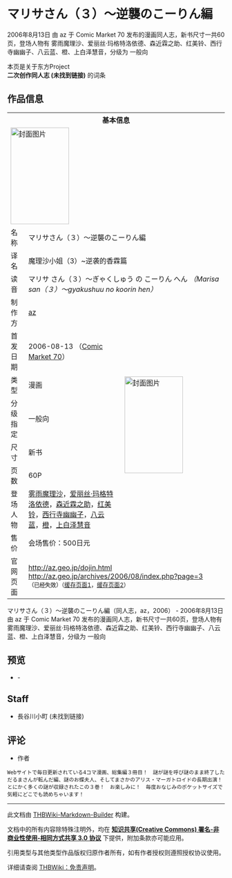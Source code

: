 # マリサさん（３）～逆襲のこーりん編

<!-- source html: G:\repos\THBWiki-Markdown-Builder\THBWikiMarkdown\Temp\main\d\de\ns0%3A%E3%83%9E%E3%83%AA%E3%82%B5%E3%81%95%E3%82%93%EF%BC%88%EF%BC%93%EF%BC%89%EF%BD%9E%E9%80%86%E8%A5%B2%E3%81%AE%E3%81%93%E3%83%BC%E3%82%8A%E3%82%93%E7%B7%A8.html -->

2006年8月13日 由 az 于 Comic Market 70 发布的漫画同人志，新书尺寸一共60页，登场人物有 雾雨魔理沙、爱丽丝·玛格特洛依德、森近霖之助、红美铃、西行寺幽幽子、八云蓝、橙、上白泽慧音，分级为 一般向

本页是关于东方Project  
 **二次创作同人志 (未找到链接)** 的词条

## 作品信息

<table><tbody><tr><th colspan="3">基本信息</th></tr><tr><td class="cover-artwork-mobile" colspan="2"><a href="./文件-マリサさん（３）～逆襲のこーりん編封面.jpg.md" class="image" title="封面图片"><img alt="封面图片" src="https://upload.thwiki.cc/thumb/3/34/%E3%83%9E%E3%83%AA%E3%82%B5%E3%81%95%E3%82%93%EF%BC%88%EF%BC%93%EF%BC%89%EF%BD%9E%E9%80%86%E8%A5%B2%E3%81%AE%E3%81%93%E3%83%BC%E3%82%8A%E3%82%93%E7%B7%A8%E5%B0%81%E9%9D%A2.jpg/135px-%E3%83%9E%E3%83%AA%E3%82%B5%E3%81%95%E3%82%93%EF%BC%88%EF%BC%93%EF%BC%89%EF%BD%9E%E9%80%86%E8%A5%B2%E3%81%AE%E3%81%93%E3%83%BC%E3%82%8A%E3%82%93%E7%B7%A8%E5%B0%81%E9%9D%A2.jpg" decoding="async" loading="lazy" width="135" height="224" srcset="https://upload.thwiki.cc/thumb/3/34/%E3%83%9E%E3%83%AA%E3%82%B5%E3%81%95%E3%82%93%EF%BC%88%EF%BC%93%EF%BC%89%EF%BD%9E%E9%80%86%E8%A5%B2%E3%81%AE%E3%81%93%E3%83%BC%E3%82%8A%E3%82%93%E7%B7%A8%E5%B0%81%E9%9D%A2.jpg/203px-%E3%83%9E%E3%83%AA%E3%82%B5%E3%81%95%E3%82%93%EF%BC%88%EF%BC%93%EF%BC%89%EF%BD%9E%E9%80%86%E8%A5%B2%E3%81%AE%E3%81%93%E3%83%BC%E3%82%8A%E3%82%93%E7%B7%A8%E5%B0%81%E9%9D%A2.jpg 1.5x, https://upload.thwiki.cc/3/34/%E3%83%9E%E3%83%AA%E3%82%B5%E3%81%95%E3%82%93%EF%BC%88%EF%BC%93%EF%BC%89%EF%BD%9E%E9%80%86%E8%A5%B2%E3%81%AE%E3%81%93%E3%83%BC%E3%82%8A%E3%82%93%E7%B7%A8%E5%B0%81%E9%9D%A2.jpg 2x" data-file-width="232" data-file-height="384"></a></td>
</tr><tr><td class="label">名称</td><td colspan="2"> マリサさん（３）～逆襲のこーりん編 </td></tr><tr><td class="label">译名</td><td colspan="2"> 魔理沙小姐（3）~逆袭的香霖篇 </td></tr><tr><td class="label">读音</td><td colspan="2"> マリサ さん（３）～ぎゃくしゅう の こーりん へん <i>（Marisa san（３）～gyakushuu no koorin hen）</i> </td></tr><tr><td class="label">制作方</td><td><a href="./az.md" title="az">az</a></td><td class="cover-artwork" rowspan="8" style="min-width:224px;"><a href="./文件-マリサさん（３）～逆襲のこーりん編封面.jpg.md" class="image" title="封面图片"><img alt="封面图片" src="https://upload.thwiki.cc/thumb/3/34/%E3%83%9E%E3%83%AA%E3%82%B5%E3%81%95%E3%82%93%EF%BC%88%EF%BC%93%EF%BC%89%EF%BD%9E%E9%80%86%E8%A5%B2%E3%81%AE%E3%81%93%E3%83%BC%E3%82%8A%E3%82%93%E7%B7%A8%E5%B0%81%E9%9D%A2.jpg/135px-%E3%83%9E%E3%83%AA%E3%82%B5%E3%81%95%E3%82%93%EF%BC%88%EF%BC%93%EF%BC%89%EF%BD%9E%E9%80%86%E8%A5%B2%E3%81%AE%E3%81%93%E3%83%BC%E3%82%8A%E3%82%93%E7%B7%A8%E5%B0%81%E9%9D%A2.jpg" decoding="async" loading="lazy" width="135" height="224" srcset="https://upload.thwiki.cc/thumb/3/34/%E3%83%9E%E3%83%AA%E3%82%B5%E3%81%95%E3%82%93%EF%BC%88%EF%BC%93%EF%BC%89%EF%BD%9E%E9%80%86%E8%A5%B2%E3%81%AE%E3%81%93%E3%83%BC%E3%82%8A%E3%82%93%E7%B7%A8%E5%B0%81%E9%9D%A2.jpg/203px-%E3%83%9E%E3%83%AA%E3%82%B5%E3%81%95%E3%82%93%EF%BC%88%EF%BC%93%EF%BC%89%EF%BD%9E%E9%80%86%E8%A5%B2%E3%81%AE%E3%81%93%E3%83%BC%E3%82%8A%E3%82%93%E7%B7%A8%E5%B0%81%E9%9D%A2.jpg 1.5x, https://upload.thwiki.cc/3/34/%E3%83%9E%E3%83%AA%E3%82%B5%E3%81%95%E3%82%93%EF%BC%88%EF%BC%93%EF%BC%89%EF%BD%9E%E9%80%86%E8%A5%B2%E3%81%AE%E3%81%93%E3%83%BC%E3%82%8A%E3%82%93%E7%B7%A8%E5%B0%81%E9%9D%A2.jpg 2x" data-file-width="232" data-file-height="384"></a></td>
</tr><tr><td class="label">首发日期</td><td>2006-08-13&#160;（<a href="/展会作品列表?e=Comic+Market%2370">Comic Market 70</a>）</td></tr><tr><td class="label">类型</td><td>漫画</td></tr><tr><td class="label">分级指定</td><td>一般向</td></tr><tr><td class="label">尺寸</td><td>新书</td></tr><tr><td class="label">页数</td><td>60P</td></tr><tr><td class="label">登场人物</td><td><a href="./雾雨魔理沙.md" title="雾雨魔理沙">雾雨魔理沙</a>，<a href="./爱丽丝·玛格特洛依德.md" title="爱丽丝·玛格特洛依德">爱丽丝·玛格特洛依德</a>，<a href="./森近霖之助.md" title="森近霖之助">森近霖之助</a>，<a href="./红美铃.md" title="红美铃">红美铃</a>，<a href="./西行寺幽幽子.md" title="西行寺幽幽子">西行寺幽幽子</a>，<a href="./八云蓝.md" title="八云蓝">八云蓝</a>，<a href="./橙.md" title="橙">橙</a>，<a href="./上白泽慧音.md" title="上白泽慧音">上白泽慧音</a></td></tr><tr><td class="label">售价</td><td>会场售价：500日元</td></tr>
<tr><td class="label">官网页面</td><td colspan="2"><a rel="nofollow" class="external free" href="http://az.geo.jp/dojin.html">http://az.geo.jp/dojin.html</a><br><a rel="nofollow" class="external free" href="http://az.geo.jp/archives/2006/08/index.php?page=3">http://az.geo.jp/archives/2006/08/index.php?page=3</a><br><span style="font-family: sans-serif; cursor: default; color:#555; font-size: 0.8em; bottom: 0.1em; font-weight: bold;" title="连接到已经失效网页">（已经失效）</span><small>（<a rel="nofollow" class="external text" href="https://web.archive.org/web/20090228215634/http://az.geo.jp/dojin.html">缓存页面1</a>，<a rel="nofollow" class="external text" href="https://web.archive.org/web/20080626150305/http://az.geo.jp/archives/2006/08/index.php?page=3">缓存页面2</a>）</small></td></tr></tbody></table>

マリサさん（３）～逆襲のこーりん編（同人志，az，2006） - 2006年8月13日 由 az 于 Comic Market 70 发布的漫画同人志，新书尺寸一共60页，登场人物有 雾雨魔理沙、爱丽丝·玛格特洛依德、森近霖之助、红美铃、西行寺幽幽子、八云蓝、橙、上白泽慧音，分级为 一般向

## 预览
- [](./文件-マリサさん（３）～逆襲のこーりん編预览图1.jpg.md)- [](./文件-マリサさん（３）～逆襲のこーりん編预览图2.jpg.md)


## Staff
- 長谷川小町 (未找到链接)


## 评论
- 作者

```
Webサイトで毎日更新されている4コマ漫画、総集編３冊目！　謎が謎を呼び謎のまま終了しただるまさんが転んだ編、謎のお蝶夫人、そしてまさかのアリス・マーガトロイドの長期出演！　 とにかく多くの謎が収録されたこの３巻！　お楽しみに！　毎度おなじみのポケットサイズで気軽にどこでも読めちゃいます！
```

  
  

  





---

此文档由 [THBWiki-Markdown-Builder](https://github.com/Delsin-Yu/THBWiki-Markdown-Builder) 构建。

文档中的所有内容除特殊注明外，均在 [**知识共享(Creative Commons) 署名-非商业性使用-相同方式共享 3.0 协议**](https://creativecommons.org/licenses/by-sa/3.0/deed.zh-hans) 下提供，附加条款亦可能应用。

引用类型与其他类型作品版权归原作者所有，如有作者授权则遵照授权协议使用。

详细请查阅 [THBWiki：免责声明](https://thbwiki.cc/THBWiki:%E5%85%8D%E8%B4%A3%E5%A3%B0%E6%98%8E)。

